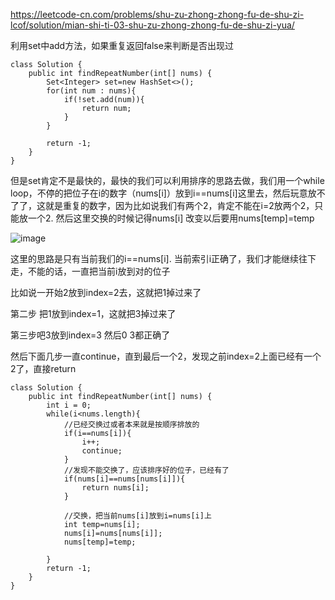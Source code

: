 https://leetcode-cn.com/problems/shu-zu-zhong-zhong-fu-de-shu-zi-lcof/solution/mian-shi-ti-03-shu-zu-zhong-zhong-fu-de-shu-zi-yua/

利用set中add方法，如果重复返回false来判断是否出现过

```` 
class Solution {
    public int findRepeatNumber(int[] nums) {
        Set<Integer> set=new HashSet<>();
        for(int num : nums){
            if(!set.add(num)){
                return num;
            }
        }

        return -1;
    }
}
````

但是set肯定不是最快的，最快的我们可以利用排序的思路去做，我们用一个while loop，不停的把位子在i的数字（nums[i]）放到i==nums[i]这里去，然后玩意放不了了，这就是重复的数字，因为比如说我们有两个2，肯定不能在i=2放两个2，只能放一个2.   然后这里交换的时候记得nums[i] 改变以后要用nums[temp]=temp

![image](https://user-images.githubusercontent.com/59748598/154169215-ead45e82-b302-4832-ab5d-8cd9c6633f81.png)

这里的思路是只有当前我们的i==nums[i]. 当前索引i正确了，我们才能继续往下走，不能的话，一直把当前i放到对的位子

比如说一开始2放到index=2去，这就把1掉过来了

第二步 把1放到index=1，这就把3掉过来了

第三步吧3放到index=3 然后0 3都正确了

然后下面几步一直continue，直到最后一个2，发现之前index=2上面已经有一个2了，直接return

```` 
class Solution {
    public int findRepeatNumber(int[] nums) {
        int i = 0;
        while(i<nums.length){
            //已经交换过或者本来就是按顺序排放的
            if(i==nums[i]){
                i++;
                continue;
            }
            //发现不能交换了，应该排序好的位子，已经有了
            if(nums[i]==nums[nums[i]]){
                return nums[i];
            }

            //交换，把当前nums[i]放到i=nums[i]上
            int temp=nums[i];
            nums[i]=nums[nums[i]];
            nums[temp]=temp;

        }
        return -1;
    }
}
````



